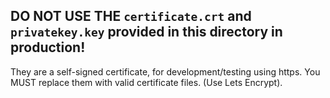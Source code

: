 ## DO NOT USE THE `certificate.crt` and `privatekey.key` provided in this directory in production!

They are a self-signed certificate, for development/testing using https. You MUST replace them with valid certificate files. (Use Lets Encrypt).